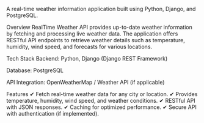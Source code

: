 A real-time weather information application built using Python, Django, and PostgreSQL.

Overview
RealTime Weather API provides up-to-date weather information by fetching and processing live weather data. The application offers RESTful API endpoints to retrieve weather details such as temperature, humidity, wind speed, and forecasts for various locations.

Tech Stack
Backend: Python, Django (Django REST Framework)

Database: PostgreSQL

API Integration: OpenWeatherMap / Weather API (if applicable)

Features
✔ Fetch real-time weather data for any city or location.
✔ Provides temperature, humidity, wind speed, and weather conditions.
✔ RESTful API with JSON responses.
✔ Caching for optimized performance.
✔ Secure API with authentication (if implemented).
